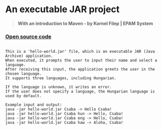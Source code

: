 # An executable JAR project
> **With an introduction to Maven - by Kornel Filep | EPAM System**
### [Open source code](https://github.com/Cokode/maven-project/tree/main/src/main/java/com/country/demo)
```

This is a 'hello-world.jar' file, which is an executable JAR (Java Archive) application.
When executed, it prompts the user to input their name and select a language. 
After receiving this input, the application greets the user in the chosen language. 
It supports three languages, including Hungarian.

If the language is unknown, it writes an error.
If the user does not specify a language, the Hungarian language is used by default.

Example input and output:
java -jar hello-world.jar Csaba -> Hello Csaba!
java -jar hello-world.jar Csaba hun -> Hello, Csaba!
java -jar hello-world.jar Csaba eng -> Hello, Csaba!
java -jar hello-world.jar Csaba haw -> Aloha, Csaba!

```
